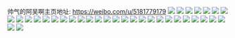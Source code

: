 帅气的阿吴啊主页地址: https://weibo.com/u/5181779179 
![](https://wx4.sinaimg.cn/mw2000/005EGdtxgy1h94w1kwd24j32c0340x6p.jpg) 
![](https://wx4.sinaimg.cn/mw2000/005EGdtxgy1h94w1mkraxj32c0340u0x.jpg) 
![](https://wx4.sinaimg.cn/mw2000/005EGdtxgy1h94w1nkz8dj31o0280npd.jpg) 
![](https://wx4.sinaimg.cn/mw2000/005EGdtxgy1h94w1it749j33402c0npe.jpg) 
![](https://wx4.sinaimg.cn/mw2000/005EGdtxgy1h94w1f33umj32c0340x6p.jpg) 
![](https://wx4.sinaimg.cn/mw2000/005EGdtxgy1h94w1g887fj32c02c04qq.jpg) 
![](https://wx4.sinaimg.cn/mw2000/005EGdtxgy1h8ngvlrawsj30u10u0n33.jpg) 
![](https://wx4.sinaimg.cn/mw2000/005EGdtxgy1h7vjriyy8bj30u01t279s.jpg) 
![](https://wx4.sinaimg.cn/mw2000/005EGdtxgy1h7vjrkfez9j30u01t2446.jpg) 
![](https://wx4.sinaimg.cn/mw2000/005EGdtxgy1h7eh4v12dtj30n00n274w.jpg) 
![](https://wx4.sinaimg.cn/mw2000/005EGdtxgy1h68ri1txddj30n00hpq3f.jpg) 
![](https://wx4.sinaimg.cn/mw2000/005EGdtxgy1h61v0sr1agj30zq161tg5.jpg) 
![](https://wx4.sinaimg.cn/mw2000/005EGdtxgy1h61v0tvfysj32c0340471.jpg) 
![](https://wx4.sinaimg.cn/mw2000/005EGdtxgy1h61v0x40anj32c03401av.jpg) 
![](https://wx4.sinaimg.cn/mw2000/005EGdtxgy1h5dnen47q5j31h216hk1c.jpg) 
![](https://wx4.sinaimg.cn/mw2000/005EGdtxgy1h3b4kpoy61j30ku112gsv.jpg) 
![](https://wx4.sinaimg.cn/mw2000/005EGdtxgy1h3b4kqhxnuj30sg0izdlp.jpg) 
![](https://wx4.sinaimg.cn/mw2000/005EGdtxgy1h3b4krfw9uj30zk0k0gtv.jpg) 
![](https://wx4.sinaimg.cn/mw2000/005EGdtxgy1h303yhcjz7j32c02c04qq.jpg) 
![](https://wx4.sinaimg.cn/mw2000/005EGdtxgy1h303ykbor3j32c02brx6q.jpg) 
![](https://wx4.sinaimg.cn/mw2000/005EGdtxgy1h303ydraxxj32c02wob29.jpg) 
![](https://wx4.sinaimg.cn/mw2000/005EGdtxgy1h303ye8ljxj30l80e63zg.jpg) 
![](https://wx4.sinaimg.cn/mw2000/005EGdtxgy1h2yf3z1kfxj31400u0thf.jpg) 
![](https://wx4.sinaimg.cn/mw2000/005EGdtxgy1h0l5dzcx8ej33402c0hdv.jpg) 
![](https://wx4.sinaimg.cn/mw2000/005EGdtxgy1gyfvog3g7ij334022rkjm.jpg) 
![](https://wx4.sinaimg.cn/mw2000/005EGdtxgy1gy91mr7u2rj30u014015c.jpg) 
![](https://wx4.sinaimg.cn/mw2000/005EGdtxgy1gy91mp8saej30u011eal6.jpg) 
![](https://wx4.sinaimg.cn/mw2000/005EGdtxly1gu98pjrgtsj61400u0alt02.jpg) 
![](https://wx4.sinaimg.cn/mw2000/005EGdtxgy1gtgr18cb9qj31ds0s0jvj.jpg) 
![](https://wx4.sinaimg.cn/mw2000/005EGdtxgy1gsq5lu5fbij30u01404nr.jpg) 
![](https://wx4.sinaimg.cn/mw2000/005EGdtxgy1gsj683n0ptj30mw0mm0ys.jpg) 
![](https://wx4.sinaimg.cn/mw2000/005EGdtxgy1gr9kalyrauj30u019076k.jpg) 
![](https://wx4.sinaimg.cn/mw2000/005EGdtxgy1gr9kaloz9tj30m80m8mzw.jpg) 
![](https://wx4.sinaimg.cn/mw2000/005EGdtxgy1gr9kalas2pj32c01k4qv5.jpg) 
